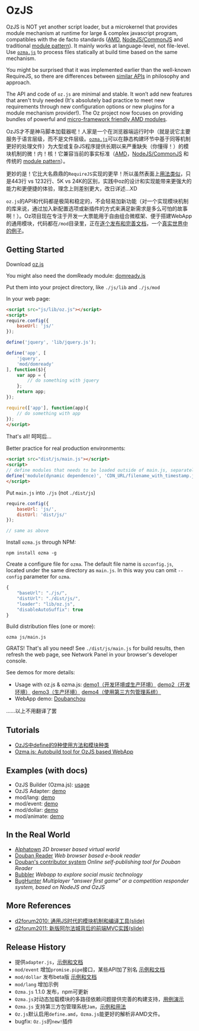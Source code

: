 # OzJS

OzJS is NOT yet another script loader, but a microkernel that provides module mechanism at runtime for large & complex javascript program, compatibles with the de facto standards ([AMD](https://github.com/amdjs/amdjs-api/wiki/AMD), [NodeJS/CommonJS](http://www.commonjs.org/specs/modules/1.0/) and traditional [module pattern](http://www.adequatelygood.com/2010/3/JavaScript-Module-Pattern-In-Depth)). It mainly works at language-level, not file-level. Use [`ozma.js`](http://dexteryy.github.com/OzJS/examples/buildtool/index.html) to process files statically at build time based on the same mechanism.

You might be surprised that it was implemented earlier than the well-known RequireJS, so there are differences between [similar APIs](http://github.com/dexteryy/OzJS/blob/master/api.md) in philosophy and approach.

The API and code of `oz.js` are minimal and stable. It won’t add new features that aren't truly needed (It's absolutely bad practice to meet new requirements through new configuration options or new plugins for a module mechanism provider!). The Oz project now focuses on providing bundles of powerful and [micro-framework friendly AMD modules](http://github.com/dexteryy/OzJS/blob/master/mod/README.md).

OzJS才不是神马脚本加载器呢！人家是一个在浏览器端运行时中（就是说它主要服务于语言层级，而不是文件层级。[`ozma.js`](http://dexteryy.github.com/OzJS/examples/buildtool/index.html)可以在静态构建环节中基于同等机制更好的处理文件）为大型或复杂JS程序提供长期以来严重缺失（你懂得！）的模块机制的微！内！核！它兼容当前的事实标准（[AMD](https://github.com/amdjs/amdjs-api/wiki/AMD)，[NodeJS/CommonJS](http://www.commonjs.org/specs/modules/1.0/) 和传统的 [module pattern](http://www.adequatelygood.com/2010/3/JavaScript-Module-Pattern-In-Depth)）。

更妙的是！它比大名鼎鼎的`RequireJS`实现的更早！所以虽然表面上[用法类似](http://github.com/dexteryy/OzJS/blob/master/api.md)，只是443行 vs 1232行、5K vs 24K的区别，实践中oz的设计和实现能带来更强大的能力和更便捷的体验，理念上则差别更大，改日详述…XD 

`oz.js`的API和代码都是极简和稳定的，不会轻易加新功能（对一个实现模块机制的库来说，通过加入新配置选项或新插件的方式来满足新需求是多么可怕的故事啊！）。Oz项目现在专注于开发一大票能用于自由组合微框架、便于搭建WebApp的通用模块，代码都在`/mod`目录里，正在[逐个发布和完善文档](http://github.com/dexteryy/OzJS/blob/master/mod/README.md)，一个[真实世界中的例子](http://ww4.sinaimg.cn/large/62651c14jw1dvpfdi27o7j.jpg)。

## Getting Started

Download [oz.js](https://raw.github.com/dexteryy/OzJS/master/oz.js)

You might also need the domReady module: [domready.js](https://github.com/dexteryy/OzJS/blob/master/mod/domready.js)

Put them into your project directory, like `./js/lib` and `./js/mod` 

In your web page:

```html
<script src="js/lib/oz.js"></script>
<script>
require.config({
    baseUrl: 'js/'
});

define('jquery', 'lib/jquery.js');

define('app', [
    'jquery',
    'mod/domready'
], function($){
    var app = {
        // do something with jquery
    };
    return app;
});

require(['app'], function(app){
    // do something with app 
});
</script>
```

That's all! 呵呵后...

Better practice for real production environments:

```html
<script src="dist/js/main.js"></script>
<script>
// define modules that needs to be loaded outside of main.js, separately.
define('module(dynamic dependence)', 'CDN_URL/filename_with_timestamp.js');
</script>
```

Put `main.js` into `./js` (not `./dist/js`)

```javascript
require.config({
    baseUrl: 'js/',
    distUrl: 'dist/js/'
});

// same as above
```

Install `ozma.js` through NPM: 

```
npm install ozma -g
```

Create a configure file for `ozma`. The default file name is `ozconfig.js`, located under the same directory as `main.js`. In this way you can omit `--config` parameter for `ozma`.
```javascript
{
    "baseUrl": "./js/",
    "distUrl": "./dist/js/",
    "loader": "lib/oz.js",
    "disableAutoSuffix": true
}
```

Build distribution files (one or more): 
```
ozma js/main.js
```

GRATS! That's all you need! See `./dist/js/main.js` for build results, then refresh the web page, see Network Panel in your browser's developer console. 

See demos for more details:

* Usage with oz.js & ozma.js: [demo1（开发环境或生产环境）](http://dexteryy.github.com/OzJS/examples/buildtool/demo1.html) [demo2（开发环境）](http://dexteryy.github.com/OzJS/examples/buildtool/demo2.html) [demo3（生产环境）](http://dexteryy.github.com/OzJS/examples/buildtool/demo3.html) [demo4（使用第三方包管理系统）](http://dexteryy.github.com/OzJS/examples/buildtool/demo4.html)
* WebApp demo: [Doubanchou](https://github.com/dexteryy/doubanchou)

……以上不用翻译了罢

## Tutorials

* [OzJS中define的9种使用方法和模块种类](http://github.com/dexteryy/OzJS/blob/master/api.md)
* [Ozma.js: Autobuild tool for OzJS based WebApp](http://dexteryy.github.com/OzJS/examples/buildtool/index.html)

## Examples (with docs)

* OzJS Builder (Ozma.js): [usage](http://dexteryy.github.com/OzJS/examples/buildtool/index.html)
* OzJS Adapter: [demo](http://dexteryy.github.com/OzJS/examples/adapter/index.html) 
* mod/lang: [demo](http://dexteryy.github.com/OzJS/examples/lang/index.html) 
* mod/event: [demo](http://dexteryy.github.com/OzJS/examples/event/index.html) 
* mod/dollar: [demo](http://dexteryy.github.com/OzJS/examples/dollar/index.html) 
* mod/animate: [demo](http://dexteryy.github.com/OzJS/examples/animate/index.html) 

## In the Real World

* [Alphatown](http://alphatown.com) *2D browser based virtual world*
* [Douban Reader](http://read.douban.com/reader) *Web browser based e-book reader*
* [Douban's contributor system](http://read.douban.com/submit/) *Online self-publishing tool for Douban Reader*
* [Bubbler](http://bubbler.labs.douban.com/) *Webapp to explore social music technology*
* [BugHunter](https://github.com/dexteryy/BugHunter) *Multiplayer "answer first game" or a competition responder system, based on NodeJS and OzJS*

## More References

* [d2forum2010: 通用JS时代的模块机制和编译工具(slide)](http://www.slideshare.net/dexter_yy/js-6228773)
* [d2forum2011: 新版阿尔法城背后的前端MVC实践(slide)](http://www.slideshare.net/dexter_yy/mvc-8554206)


## Release History

* 提供`adapter.js`，[示例和文档](http://dexteryy.github.com/OzJS/examples/adapter/index.html) 
* `mod/event` 增加`promise.pipe`接口，某些API加了别名 [示例和文档](http://dexteryy.github.com/OzJS/examples/event/index.html)
* `mod/dollar` 发布beta版 [示例和文档](http://dexteryy.github.com/OzJS/examples/dollar/index.html)
* `mod/lang` 增加示例
* `Ozma.js` 1.1.0 发布，npm可更新
* `Ozma.js`对动态加载模块的多路径依赖问题提供完善的构建支持，[用例演示](http://github.com/dexteryy/OzJS/blob/master/examples/buildtool/js/app.js)
* `Ozma.js` 支持第三方包管理系统`Jam`，[示例和用法](http://dexteryy.github.com/OzJS/examples/buildtool/demo4.html)
* `Oz.js`默认启用`define.amd`，`Ozma.js`能更好的解析非AMD文件。
* bugfix: `Oz.js`的`new!`插件
